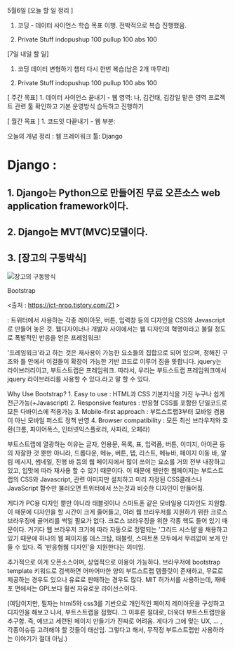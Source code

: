 5월6일 
[오늘 할 일 정리 ]

1. 코딩             - 데이터 사이언스 학습 목표 이행. 전박적으로 복습 진행했음.

2. Private Stuff
                    indopushup 100
                    pullup 100
                    abs   100




[7일 내일 할 일]

1. 코딩 
                데이터 변형하기 챕터 다시 한번 복습(남은 2개 마무리) 

2. Private Stuff
                    indopushup 100
                    pullup 100
                    abs   100



[ 주간 목표]
        1. 데이터 사이언스 끝내기 
            - 웹 영역: 나, 김건태, 김강일 맡은 영역 프로젝트 관련 툴 확인하고 기본 운영방식 습득하고 진행하기



[ 월간 목표 ]
        1.  코드잇 다끝내기 
            - 웹 부분: 


오늘의 개념 정리 : 
    웹 프레이워크 툴: Django





# Django : 

## 1. Django는 Python으로 만들어진 무료 오픈소스 web application framework이다. 

## 2. Django는 MVT(MVC)모델이다. 

## 3. [장고의 구동박식]
    
![장고의 구동방식](https://media.vlpt.us/post-images/rosewwross/74f7df80-44c1-11ea-abd8-615fe26b63cd/image.png"장고의_구동방식") 






Bootstrap 

<출처 : https://ict-nroo.tistory.com/21 > 

: 트위터에서 사용하는 각종 레이아웃, 버튼, 입력창 등의 디자인을 CSS와 Javascript로 만들어 놓은 것.
웹디자이너나 개발자 사이에서는 웹 디자인의 혁명이라고 불릴 정도로 폭발적인 반응을 얻은 프레임워크!

'프레임워크'라고 하는 것은 재사용이 가능한 요소들의 집합으로 되어 있으며, 정해진 구조와 틀 안에서 이걸들이 확장이 
가능한 기반 코드로 이루어 짐을 뜻합니다. jquery는 라이브러리이고, 부트스트랩은 프레임워크. 
따라서, 우리는 부트스트랩 프레임워크에서 jquery 라이브러리를 사용할 수 있다.라고 말 할 수 있다. 

Why Use Bootstrap?
                    1. Easy to use              : HTML과 CSS 기본지식을 가진 누구나 쉽게 전근가능(+Javascript)
                    2. Responsive features      : 반응형 CSS를 포함한 단일코드로 모든 다바이스에 적용가능
                    3. Mobile-first approach    : 부트스트랩3부터 모바일 겸용이 아닌 모바일 퍼스트 정책 반영
                    4. Browser compatibility    : 모든 최신 브라우저와 호환(크롬, 파이어폭스, 인터넷익스플로러, 사파리, 오페라)


부트스트랩에 열광하는 이유는 글자, 인용문, 목록, 표, 입력폼, 버튼, 이미지, 아이콘 등의 자잘한 것 뿐만 아니라, 드롭다운, 메뉴, 버튼, 탭, 리스트, 메뉴바, 페이지 이동 바, 
알림 메시지, 썸네일, 진행 바 등의 웹 페이지에서 많이 쓰이는 요소를 거의 전부 내장하고 있고, 입맛에 따라 재사용 할 수 있기 때문이다. 
이 때문에 웬만한 웹페이지는 부트스트랩의 CSS와 Javascript, 관련 이미지만 설치하고 미리 지정된 CSS클래스나 JavaScript 함수만 불러오면 트위터에서 쓰는것과 비슷한 디자인이 만들어짐.

게다가 PC용 디자인 뿐만 아니라 태블릿이나 스마트폰 같은 모바일용 디자인도 지원함. 이 때문에 디자인을 할 시간이 크게 줄어들고, 
여러 웹 브라우저를 지원하기 위한 크로스 브라우징에 골머리를 썩일 필요가 없다. 크로스 브라우징을 위한 각종 핵도 들어 있기 때문이다. 
거기다 웹 브라우저 크기에 따라 자동으로 정렬되는 '그리드 시스템'을 채용하고 있기 때문에 하나의 웹 페이지를 데스크탑, 태블릿, 스마트폰 모두에서 무리없이 보게 만들 수 있다. 즉 '반응형웹 디자인'을 지원한다는 의미임. 

추가적으로 이게 오픈소스이며, 상업적으로 이용이 가능하다. 브라우저에 bootstrap template 키워드로 검색하면 어마어마한 양의 부트스트랩 템플릿이 존재하고, 
무료로 제공하는 경우도 있으나 유료로 판매하는 경우도 많다. MIT 허가서를 사용하는데, 재배포 면에서는 GPL보다 훨씬 자유로운 라이선스이다. 

(여담이지만, 필자는 html5와 css3를 기반으로 개인적인 페이지 레이아웃을 구성하고 디자인을 해보고 나서, 부트스트랩을 접했다. 그 이후론 절대로, 더욱더 부트스트랩만을 추구함.
즉, 예브고 세련된 페이지 만들기가 진짜로 어려움. 게다가 그에 맞는 UX, ... , 각종이슈등 고려해야 할 것들이 태산임. 그렇다고 해서, 무작정 부트스트랩만 사용하라는 이야기가 절대 아님.)